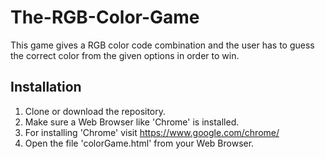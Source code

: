 # The-RGB-Color-Game
This game gives a RGB color code combination and the user has to guess the correct
color from the given options in order to win.

## Installation
1. Clone or download the repository.
2. Make sure a Web Browser like 'Chrome' is installed.
3. For installing 'Chrome' visit https://www.google.com/chrome/
4. Open the file 'colorGame.html' from your Web Browser.
